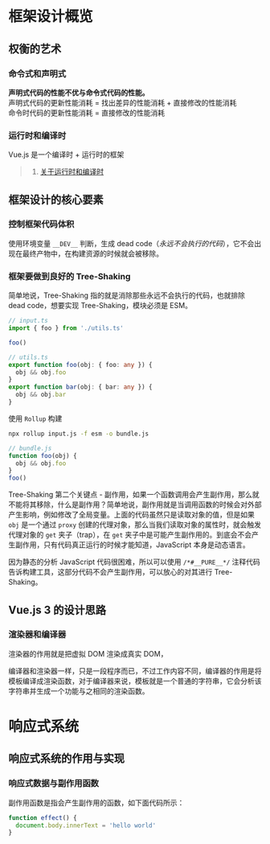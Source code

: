 # 框架设计概览

## 权衡的艺术

### 命令式和声明式

**声明式代码的性能不优与命令式代码的性能。**  
声明式代码的更新性能消耗 = 找出差异的性能消耗 + 直接修改的性能消耗  
命令时代码的更新性能消耗 = 直接修改的性能消耗

### 运行时和编译时

Vue.js 是一个编译时 + 运行时的框架

> 1. [关于运行时和编译时](https://www.cnblogs.com/xhyccc/p/16349481.html)

## 框架设计的核心要素

### 控制框架代码体积

使用环境变量 `__DEV__` 判断，生成 dead code（_永远不会执行的代码_），它不会出现在最终产物中，在构建资源的时候就会被移除。

### 框架要做到良好的 Tree-Shaking

简单地说，Tree-Shaking 指的就是消除那些永远不会执行的代码，也就排除 dead code，想要实现 Tree-Shaking，模块必须是 ESM。

```ts
// input.ts
import { foo } from './utils.ts'

foo()

// utils.ts
export function foo(obj: { foo: any }) {
  obj && obj.foo
}
export function bar(obj: { bar: any }) {
  obj && obj.bar
}
```

使用 `Rollup` 构建

```bash
npx rollup input.js -f esm -o bundle.js
```

```js
// bundle.js
function foo(obj) {
  obj && obj.foo
}
foo()
```

Tree-Shaking 第二个关键点 - 副作用，如果一个函数调用会产生副作用，那么就不能将其移除，什么是副作用？简单地说，副作用就是当调用函数的时候会对外部产生影响，例如修改了全局变量。上面的代码虽然只是读取对象的值，但是如果 `obj` 是一个通过 `proxy` 创建的代理对象，那么当我们读取对象的属性时，就会触发代理对象的 `get` 夹子（trap），在 `get` 夹子中是可能产生副作用的。到底会不会产生副作用，只有代码真正运行的时候才能知道，JavaScript 本身是动态语言。

因为静态的分析 JavaScript 代码很困难，所以可以使用 `/*#__PURE__*/` 注释代码告诉构建工具，这部分代码不会产生副作用，可以放心的对其进行 Tree-Shaking。

## Vue.js 3 的设计思路

### 渲染器和编译器

渲染器的作用就是把虚拟 DOM 渲染成真实 DOM，

编译器和渲染器一样，只是一段程序而已，不过工作内容不同，编译器的作用是将模板编译成渲染函数，对于编译器来说，模板就是一个普通的字符串，它会分析该字符串并生成一个功能与之相同的渲染函数。

# 响应式系统

## 响应式系统的作用与实现

### 响应式数据与副作用函数

副作用函数是指会产生副作用的函数，如下面代码所示：

```ts
function effect() {
  document.body.innerText = 'hello world'
}
```
